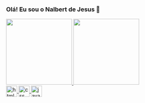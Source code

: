 ### Olá! Eu sou o Nalbert de Jesus 👋


<div  >
  <a href="https://github.com/NJesus144/github-readme-stats">
  <img height="180em" src="https://github-readme-stats.vercel.app/api?username=NJesus144&show_icons=true&theme=dracula" />
  <img height="180em" src="https://github-readme-stats.vercel.app/api/top-langs/?username=NJesus144&layout=compact&langs_count=16&theme=dracula" /> </a>
</div>
  

<div>
 <a href="https://github.com/NJesus144/github-readme-stats">
  <img align="center" height="30"alt="html" src="https://cdn.jsdelivr.net/gh/devicons/devicon/icons/html5/html5-original.svg" />
   <img align="center" height="30"alt="css" src="https://cdn.jsdelivr.net/gh/devicons/devicon/icons/css3/css3-original.svg" />
   <img align="center" height="30"alt="javascript" src="https://cdn.jsdelivr.net/gh/devicons/devicon/icons/javascript/javascript-original.svg" />
  </div>
  
